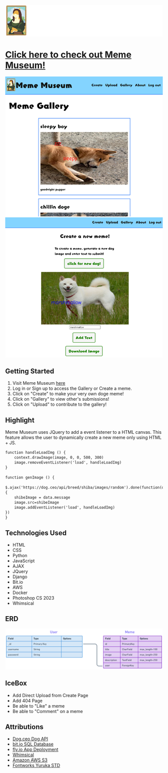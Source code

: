 ![Meme Museum Banner](./main_app/static/images/mememuseum-bannerWHITE.png)

# [Click here to check out Meme Museum!](https://meme-museum.fly.dev/)

![Meme Museum Gallery Page](./main_app/static/images/screenshot-1.png)
![Meme Museum Create Page](./main_app/static/images/screenshot-2.png)

## Getting Started
1. Visit Meme Museum [here](https://meme-museum.fly.dev/)
2. Log in or Sign up to access the Gallery or Create a meme.
3. Click on "Create" to make your very own doge meme!
4. Click on "Gallery" to view other's submissions!
5. Click on "Upload" to contribute to the gallery!

## Highlight
<p>Meme Museum uses JQuery to add a event listener to a HTML canvas. This feature allows the user to dynamically create a new meme only using HTML + JS.</p>

```
function handleLoadImg () {
    context.drawImage(image, 0, 0, 500, 300)
    image.removeEventListener('load', handleLoadImg)
}

function genImage () {
    $.ajax('https://dog.ceo/api/breed/shiba/images/random').done(function(data) {
    shibeImage = data.message
    image.src=shibeImage
    image.addEventListener('load', handleLoadImg)
})
}
```

## Technologies Used
- HTML
- CSS
- Python
- JavaScript
- AJAX
- JQuery
- Django
- Bit.io
- AWS
- Docker
- Photoshop CS 2023
- Whimsical

## ERD
![Meme Museum ERD](./main_app/static/assets/ERD.png)

## IceBox
- Add Direct Upload from Create Page
- Add 404 Page
- Be able to "Like" a meme
- Be able to "Comment" on a meme

## Attributions
- [Dog.ceo Dog API](https://dog.ceo/dog-api/)
- [bit.io SQL Database](https://bit.io/)
- [fly.io App Deployment](https://fly.io/)
- [Whimsical](https://whimsical.com/)
- [Amazon AWS S3](https://aws.amazon.com/s3/)
- [Fontworks Yuruka STD](https://en.fontworks.co.jp/)